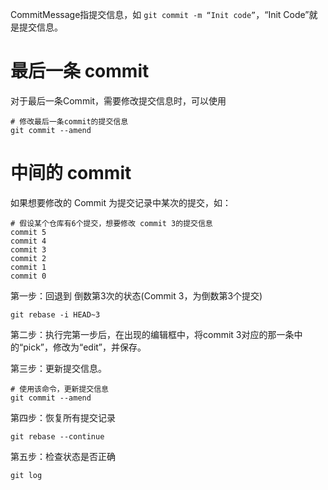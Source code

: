
CommitMessage指提交信息，如 `git commit -m “Init code”`，“Init Code”就是提交信息。

# 最后一条 commit

对于最后一条Commit，需要修改提交信息时，可以使用

```
# 修改最后一条commit的提交信息
git commit --amend
```

# 中间的 commit

如果想要修改的 Commit 为提交记录中某次的提交，如：

```
# 假设某个仓库有6个提交，想要修改 commit 3的提交信息
commit 5
commit 4
commit 3
commit 2
commit 1
commit 0
```

第一步：回退到 倒数第3次的状态(Commit 3，为倒数第3个提交)

```
git rebase -i HEAD~3
```

第二步：执行完第一步后，在出现的编辑框中，将commit 3对应的那一条中的“pick”，修改为“edit”，并保存。

第三步：更新提交信息。

```
# 使用该命令，更新提交信息
git commit --amend
```

第四步：恢复所有提交记录

```
git rebase --continue
```

第五步：检查状态是否正确

```
git log
```